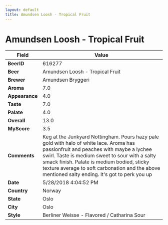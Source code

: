 ```yaml
---
layout: default
title: Amundsen Loosh - Tropical Fruit
---
```


# Amundsen Loosh - Tropical Fruit

| Field         | Value     |
|---------------|-----------|
| **BeerID** | 616277 |
| **Beer** | Amundsen Loosh - Tropical Fruit |
| **Brewer** | Amundsen Bryggeri |
| **Aroma** | 7.0 |
| **Appearance** | 4.0 |
| **Taste** | 7.0 |
| **Palate** | 4.0 |
| **Overall** | 13.0 |
| **MyScore** | 3.5 |
| **Comments** | Keg at the Junkyard Nottingham. Pours hazy pale gold with halo of white lace. Aroma has passionfruit and peaches with maybe a lychee swirl. Taste is medium sweet to sour with a salty smack finish. Palate is medium bodied, sticky texture average to soft carbonation and the above mentioned salty ending. It&#39;s got to perk you up |
| **Date** | 5/28/2018 4:04:52 PM |
| **Country** | Norway |
| **State** | Oslo |
| **City** | Oslo |
| **Style** | Berliner Weisse - Flavored / Catharina Sour |
